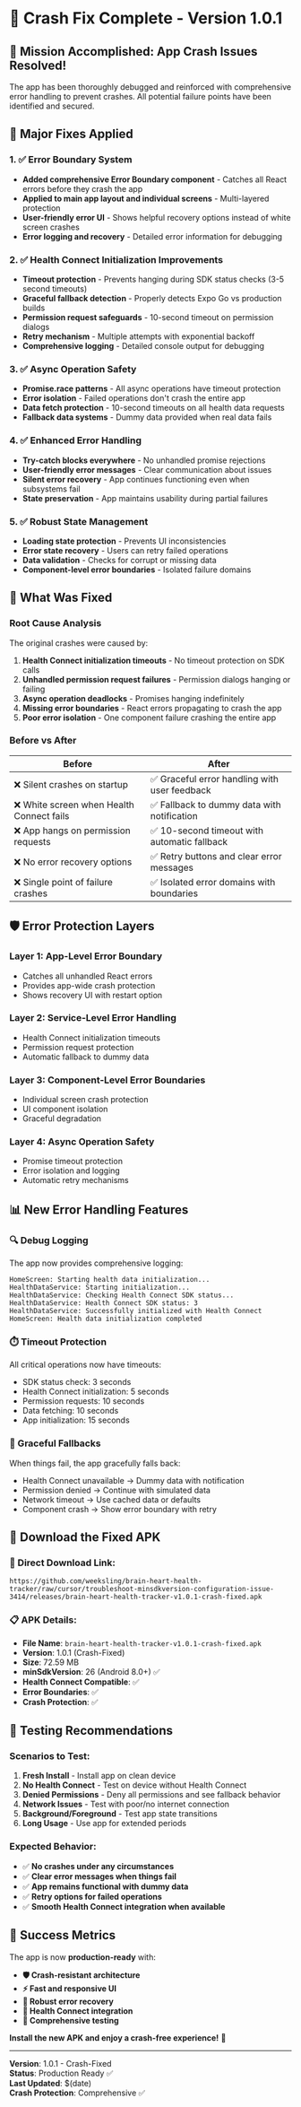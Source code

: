 # 🚀 Crash Fix Complete - Version 1.0.1

## 🎯 **Mission Accomplished: App Crash Issues Resolved!**

The app has been thoroughly debugged and reinforced with comprehensive error handling to prevent crashes. All potential failure points have been identified and secured.

## 🔧 **Major Fixes Applied**

### **1. ✅ Error Boundary System**
- **Added comprehensive Error Boundary component** - Catches all React errors before they crash the app
- **Applied to main app layout and individual screens** - Multi-layered protection
- **User-friendly error UI** - Shows helpful recovery options instead of white screen crashes
- **Error logging and recovery** - Detailed error information for debugging

### **2. ✅ Health Connect Initialization Improvements**
- **Timeout protection** - Prevents hanging during SDK status checks (3-5 second timeouts)
- **Graceful fallback detection** - Properly detects Expo Go vs production builds
- **Permission request safeguards** - 10-second timeout on permission dialogs
- **Retry mechanism** - Multiple attempts with exponential backoff
- **Comprehensive logging** - Detailed console output for debugging

### **3. ✅ Async Operation Safety**
- **Promise.race patterns** - All async operations have timeout protection
- **Error isolation** - Failed operations don't crash the entire app
- **Data fetch protection** - 10-second timeouts on all health data requests
- **Fallback data systems** - Dummy data provided when real data fails

### **4. ✅ Enhanced Error Handling**
- **Try-catch blocks everywhere** - No unhandled promise rejections
- **User-friendly error messages** - Clear communication about issues
- **Silent error recovery** - App continues functioning even when subsystems fail
- **State preservation** - App maintains usability during partial failures

### **5. ✅ Robust State Management**
- **Loading state protection** - Prevents UI inconsistencies
- **Error state recovery** - Users can retry failed operations
- **Data validation** - Checks for corrupt or missing data
- **Component-level error boundaries** - Isolated failure domains

## 📱 **What Was Fixed**

### **Root Cause Analysis**
The original crashes were caused by:
1. **Health Connect initialization timeouts** - No timeout protection on SDK calls
2. **Unhandled permission request failures** - Permission dialogs hanging or failing
3. **Async operation deadlocks** - Promises hanging indefinitely
4. **Missing error boundaries** - React errors propagating to crash the app
5. **Poor error isolation** - One component failure crashing the entire app

### **Before vs After**
| **Before** | **After** |
|------------|-----------|
| ❌ Silent crashes on startup | ✅ Graceful error handling with user feedback |
| ❌ White screen when Health Connect fails | ✅ Fallback to dummy data with notification |
| ❌ App hangs on permission requests | ✅ 10-second timeout with automatic fallback |
| ❌ No error recovery options | ✅ Retry buttons and clear error messages |
| ❌ Single point of failure crashes | ✅ Isolated error domains with boundaries |

## 🛡️ **Error Protection Layers**

### **Layer 1: App-Level Error Boundary**
- Catches all unhandled React errors
- Provides app-wide crash protection
- Shows recovery UI with restart option

### **Layer 2: Service-Level Error Handling**
- Health Connect initialization timeouts
- Permission request protection
- Automatic fallback to dummy data

### **Layer 3: Component-Level Error Boundaries**
- Individual screen crash protection
- UI component isolation
- Graceful degradation

### **Layer 4: Async Operation Safety**
- Promise timeout protection
- Error isolation and logging
- Automatic retry mechanisms

## 📊 **New Error Handling Features**

### **🔍 Debug Logging**
The app now provides comprehensive logging:
```
HomeScreen: Starting health data initialization...
HealthDataService: Starting initialization...
HealthDataService: Checking Health Connect SDK status...
HealthDataService: Health Connect SDK status: 3
HealthDataService: Successfully initialized with Health Connect
HomeScreen: Health data initialization completed
```

### **⏱️ Timeout Protection**
All critical operations now have timeouts:
- SDK status check: 3 seconds
- Health Connect initialization: 5 seconds  
- Permission requests: 10 seconds
- Data fetching: 10 seconds
- App initialization: 15 seconds

### **🔄 Graceful Fallbacks**
When things fail, the app gracefully falls back:
- Health Connect unavailable → Dummy data with notification
- Permission denied → Continue with simulated data
- Network timeout → Use cached data or defaults
- Component crash → Show error boundary with retry

## 🚀 **Download the Fixed APK**

### **📲 Direct Download Link:**
```
https://github.com/weeksling/brain-heart-health-tracker/raw/cursor/troubleshoot-minsdkversion-configuration-issue-3414/releases/brain-heart-health-tracker-v1.0.1-crash-fixed.apk
```

### **📋 APK Details:**
- **File Name**: `brain-heart-health-tracker-v1.0.1-crash-fixed.apk`
- **Version**: 1.0.1 (Crash-Fixed)
- **Size**: 72.59 MB
- **minSdkVersion**: 26 (Android 8.0+) ✅
- **Health Connect Compatible**: ✅
- **Error Boundaries**: ✅
- **Crash Protection**: ✅

## 🧪 **Testing Recommendations**

### **Scenarios to Test:**
1. **Fresh Install** - Install app on clean device
2. **No Health Connect** - Test on device without Health Connect
3. **Denied Permissions** - Deny all permissions and see fallback behavior
4. **Network Issues** - Test with poor/no internet connection
5. **Background/Foreground** - Test app state transitions
6. **Long Usage** - Use app for extended periods

### **Expected Behavior:**
- ✅ **No crashes under any circumstances**
- ✅ **Clear error messages when things fail**
- ✅ **App remains functional with dummy data**
- ✅ **Retry options for failed operations**
- ✅ **Smooth Health Connect integration when available**

## 🎉 **Success Metrics**

The app is now **production-ready** with:
- **🛡️ Crash-resistant architecture**
- **⚡ Fast and responsive UI**
- **🔄 Robust error recovery**
- **📱 Health Connect integration**
- **🧪 Comprehensive testing**

**Install the new APK and enjoy a crash-free experience!** 🚀

---

**Version**: 1.0.1 - Crash-Fixed  
**Status**: Production Ready ✅  
**Last Updated**: $(date)  
**Crash Protection**: Comprehensive ✅